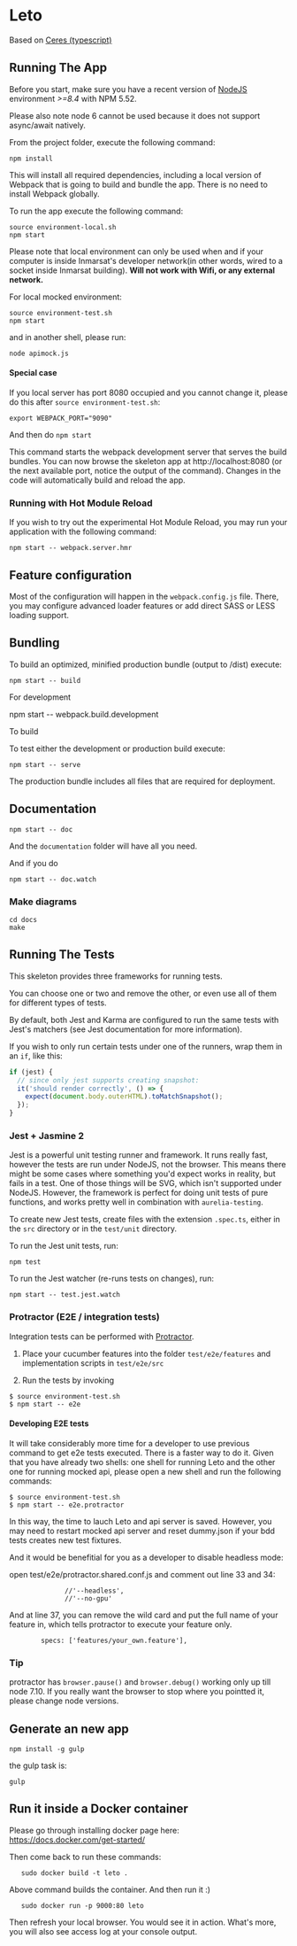 # Leto

Based on [Ceres (typescript)](https://github.com/Inmarsat-itcloudservices/CAA-Ceres-Aurelia:)

## Running The App

Before you start, make sure you have a recent version of [NodeJS](http://nodejs.org/) environment *>=8.4* with NPM 5.52.

Please also note node 6 cannot be used because it does not support async/await natively.

From the project folder, execute the following command:

```shell
npm install
```

This will install all required dependencies, including a local version of Webpack that is going to
build and bundle the app. There is no need to install Webpack globally. 

To run the app execute the following command:

```shell
source environment-local.sh
npm start
```

Please note that local environment can only be used when and if your computer is inside Inmarsat's developer network(in other words, wired to a
socket inside Inmarsat building). <span color="red">**Will not work with Wifi, or any external network.**</span>

For local mocked environment:

```shell
source environment-test.sh
npm start
```

and in another shell, please run:

```shell
node apimock.js
```

#### Special case

If you local server has port 8080 occupied and you cannot change it, please do this after `source environment-test.sh`:

```
export WEBPACK_PORT="9090"
```

And then do `npm start`

This command starts the webpack development server that serves the build bundles.
You can now browse the skeleton app at http://localhost:8080 (or the next available port, notice the output of the command). Changes in the code
will automatically build and reload the app.

### Running with Hot Module Reload

If you wish to try out the experimental Hot Module Reload, you may run your application with the following command:

```shell
npm start -- webpack.server.hmr
```

## Feature configuration

Most of the configuration will happen in the `webpack.config.js` file.
There, you may configure advanced loader features or add direct SASS or LESS loading support.

## Bundling

To build an optimized, minified production bundle (output to /dist) execute:

```shell
npm start -- build
```

For development

npm start -- webpack.build.development

To build 

To test either the development or production build execute:

```shell
npm start -- serve
```

The production bundle includes all files that are required for deployment.

## Documentation

```shell
npm start -- doc
```

And the `documentation` folder will have all you need.

And if you do

```shell
npm start -- doc.watch
```

### Make diagrams

```
cd docs
make
```

## Running The Tests

This skeleton provides three frameworks for running tests.

You can choose one or two and remove the other, or even use all of them for different types of tests.

By default, both Jest and Karma are configured to run the same tests with Jest's matchers (see Jest documentation for more information).

If you wish to only run certain tests under one of the runners, wrap them in an `if`, like this:

```js
if (jest) {
  // since only jest supports creating snapshot:
  it('should render correctly', () => {
    expect(document.body.outerHTML).toMatchSnapshot();
  });
}
```

### Jest + Jasmine 2

Jest is a powerful unit testing runner and framework.
It runs really fast, however the tests are run under NodeJS, not the browser.
This means there might be some cases where something you'd expect works in reality, but fails in a test. One of those things will be SVG, which isn't supported under NodeJS. However, the framework is perfect for doing unit tests of pure functions, and works pretty well in combination with `aurelia-testing`.

To create new Jest tests, create files with the extension `.spec.ts`, either in the `src` directory or in the `test/unit` directory.

To run the Jest unit tests, run:

```shell
npm test
```

To run the Jest watcher (re-runs tests on changes), run:

```shell
npm start -- test.jest.watch
```


### Protractor (E2E / integration tests)

Integration tests can be performed with [Protractor](http://angular.github.io/protractor/#/).

1. Place your cucumber features into the folder ```test/e2e/features``` and implementation scripts in ```test/e2e/src```

2. Run the tests by invoking

```shell
$ source environment-test.sh
$ npm start -- e2e
```

#### Developing E2E tests

It will take considerably more time for a developer to use previous command to get e2e tests executed. There is a faster way to do it. Given that you have already two shells: one shell for running Leto and the other one for running mocked api, please open a new shell and run the following commands:

```shell
$ source environment-test.sh
$ npm start -- e2e.protractor
```

In this way, the time to lauch Leto and api server is saved. However, you may need to restart mocked api server and reset dummy.json if your bdd tests creates new test fixtures.

And it would be benefitial for you as a developer to disable headless mode:

open test/e2e/protractor.shared.conf.js and comment out line 33 and 34:

```
              //'--headless',
              //'--no-gpu'
```

And at line 37, you can remove the wild card and put the full name of your feature in, which tells protractor to execute your feature only.

```
        specs: ['features/your_own.feature'],
```

### Tip

protractor has `browser.pause()` and `browser.debug()` working only up till node 7.10. If you really want the browser to stop where you pointted it, please change node versions.

## Generate an new app

```
npm install -g gulp
```

the gulp task is:

```shell
gulp
```

## Run it inside a Docker container

Please go through installing docker page here: https://docs.docker.com/get-started/

Then come back to run these commands:

   ```shell
      sudo docker build -t leto .
   ```

Above command builds the container. And then run it :)

   ```shell
      sudo docker run -p 9000:80 leto
   ```

Then refresh your local browser. You would see it in action. What's more, you will
also see access log at your console output.
